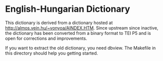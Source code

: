 English-Hungarian Dictionary
============================

This dictionary is derived from a dictionary hosted at
<http://almos.vein.hu/~vonyoa/AINDEX.HTM>. Since upstream since inactive, the
dictionary has been converted from a binary format to TEI P5 and is open for
corrections and improvements.

If you want to extract the old dictionary, you need dbview. The Makefile in this
directory should help you getting started.

